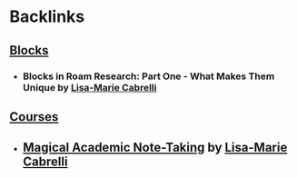 
# Backlinks
## [Blocks](<Blocks.md>)
- ### Blocks in Roam Research: Part One - What Makes Them Unique by [Lisa-Marie Cabrelli](<Lisa-Marie Cabrelli.md>)

## [Courses](<Courses.md>)
- ## [Magical Academic Note-Taking](https://roam-for-results.teachable.com/p/magical-academic-note-taking) by [Lisa-Marie Cabrelli](<Lisa-Marie Cabrelli.md>)

